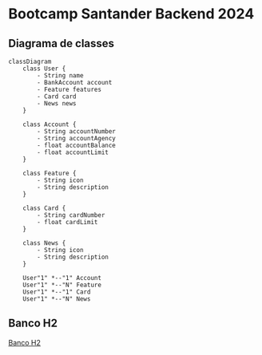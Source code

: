 # Bootcamp Santander Backend 2024

## Diagrama de classes

```mermaid  <!--https://mermaid.js.org/ -->
classDiagram
    class User {
        - String name
        - BankAccount account
        - Feature features
        - Card card
        - News news
    }
    
    class Account {
        - String accountNumber
        - String accountAgency
        - float accountBalance
        - float accountLimit
    }
    
    class Feature {
        - String icon
        - String description
    }
    
    class Card {
        - String cardNumber
        - float cardLimit
    }
    
    class News {
        - String icon
        - String description
    }
    
    User"1" *--"1" Account
    User"1" *--"N" Feature
    User"1" *--"1" Card
    User"1" *--"N" News

```

## Banco H2
<a href="http://localhost:8080/h2-console/" >Banco H2</a>